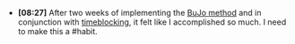 - **[08:27]** After two weeks of implementing the [BuJo method](https://bulletjournal.com/pages/book) and in conjunction with [timeblocking](https://todoist.com/productivity-methods/time-blocking), it felt like I accomplished so much. I need to make this a #habit.